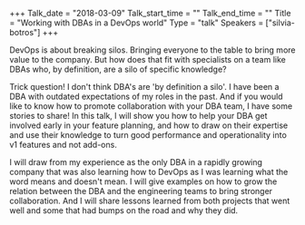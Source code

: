 +++
Talk_date = "2018-03-09"
Talk_start_time = ""
Talk_end_time = ""
Title = "Working with DBAs in a DevOps world"
Type = "talk"
Speakers = ["silvia-botros"]
+++

DevOps is about breaking silos. Bringing everyone to the table to bring more value to the company. But how does that fit with specialists on a team like DBAs who, by definition, are a silo of specific knowledge?

Trick question! I don't think DBA's are 'by definition a silo'. I have been a DBA with outdated expectations of my roles in the past. And if you would like to know how to promote collaboration with your DBA team, I have some stories to share! In this talk, I will show you how to help your DBA get involved early in your feature planning, and how to draw on their expertise and use their knowledge to turn good performance and operationality into v1 features and not add-ons.

I will draw from my experience as the only DBA in a rapidly growing company that was also learning how to DevOps as I was learning what the word means and doesn't mean. I will give examples on how to grow the relation between the DBA and the engineering teams to bring stronger collaboration. And I will share lessons learned from both projects that went well and some that had bumps on the road and why they did.
